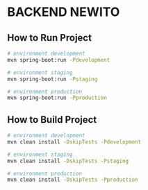 # BACKEND NEWITO

## How to Run Project

```bash
# environment development
mvn spring-boot:run -Pdevelopment
```

```bash
# environment staging
mvn spring-boot:run -Pstaging
```

```bash
# environment production
mvn spring-boot:run -Pproduction
```

## How to Build Project

```bash
# environment development
mvn clean install -DskipTests -Pdevelopment
```

```bash
# environment staging
mvn clean install -DskipTests -Pstaging
```

```bash
# environment production
mvn clean install -DskipTests -Pproduction
```